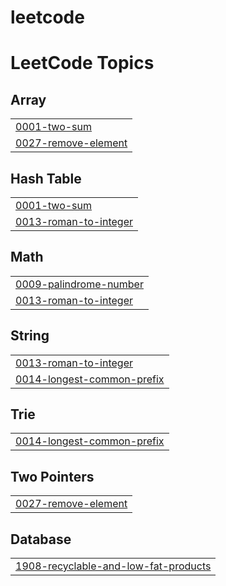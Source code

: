 # leetcode
<!---LeetCode Topics Start-->
# LeetCode Topics
## Array
|  |
| ------- |
| [0001-two-sum](https://github.com/ashwiniroot/leetcode/tree/master/0001-two-sum) |
| [0027-remove-element](https://github.com/ashwiniroot/leetcode/tree/master/0027-remove-element) |
## Hash Table
|  |
| ------- |
| [0001-two-sum](https://github.com/ashwiniroot/leetcode/tree/master/0001-two-sum) |
| [0013-roman-to-integer](https://github.com/ashwiniroot/leetcode/tree/master/0013-roman-to-integer) |
## Math
|  |
| ------- |
| [0009-palindrome-number](https://github.com/ashwiniroot/leetcode/tree/master/0009-palindrome-number) |
| [0013-roman-to-integer](https://github.com/ashwiniroot/leetcode/tree/master/0013-roman-to-integer) |
## String
|  |
| ------- |
| [0013-roman-to-integer](https://github.com/ashwiniroot/leetcode/tree/master/0013-roman-to-integer) |
| [0014-longest-common-prefix](https://github.com/ashwiniroot/leetcode/tree/master/0014-longest-common-prefix) |
## Trie
|  |
| ------- |
| [0014-longest-common-prefix](https://github.com/ashwiniroot/leetcode/tree/master/0014-longest-common-prefix) |
## Two Pointers
|  |
| ------- |
| [0027-remove-element](https://github.com/ashwiniroot/leetcode/tree/master/0027-remove-element) |
## Database
|  |
| ------- |
| [1908-recyclable-and-low-fat-products](https://github.com/ashwiniroot/leetcode/tree/master/1908-recyclable-and-low-fat-products) |
<!---LeetCode Topics End-->